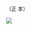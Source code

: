 （正 本）

![](https://www.nta.go.jp/tmp/88921c34-3b59-4ac7-8219-9a3bb799445d/images/ccaf2d54d576556e1d01c687dec78fa9f7e78d69cacd09960149d82f0b84d76e.jpg)